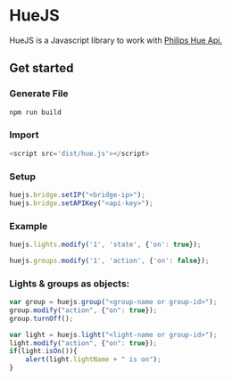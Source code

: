 # HueJS
HueJS is a Javascript library to work with <a href="https://developers.meethue.com/philips-hue-api">Philips Hue Api.</a>


## Get started
### Generate File 
```javascript
npm run build
```

### Import
```javascript
<script src='dist/hue.js'></script>
```
### Setup
```javascript
huejs.bridge.setIP("<bridge-ip>");
huejs.bridge.setAPIKey("<api-key>");
```
### Example
```javascript
huejs.lights.modify('1', 'state', {'on': true});

huejs.groups.modify('1', 'action', {'on': false});
```


### Lights & groups as objects:
```javascript
var group = huejs.group("<group-name or group-id>");
group.modify("action", {"on": true});
group.turnOff();

var light = huejs.light("<light-name or group-id>");
light.modify("action", {"on": true});
if(light.isOn()){
    alert(light.lightName + " is on");
}
```
